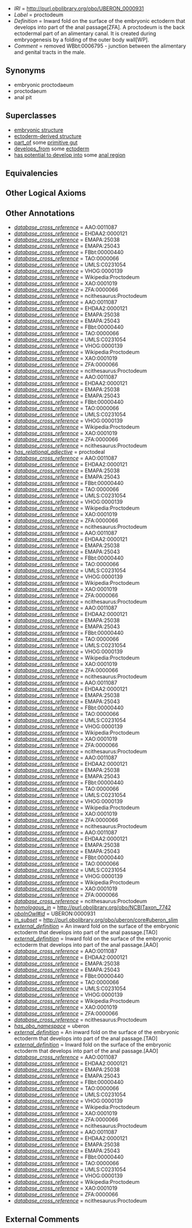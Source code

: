  * *IRI* = http://purl.obolibrary.org/obo/UBERON_0000931
 * *Label* = proctodeum
 * *Definition* = Inward fold on the surface of the embryonic ectoderm that develops into part of the anal passage[ZFA]. A proctodeum is the back ectodermal part of an alimentary canal. It is created during embryogenesis by a folding of the outer body wall[WP].
 * *Comment* = removed WBbt:0006795 - junction between the alimentary and genital tracts in the male.

## Synonyms

 * embryonic proctodaeum
 * proctodaeum
 * anal pit

## Superclasses

 * [embryonic structure](../../UBERON/50/UBERON_0002050.md)
 * [ectoderm-derived structure](../../UBERON/21/UBERON_0004121.md)
 * [part_of](../../BFO/50/BFO_0000050.md) some [primitive gut](../../UBERON/26/UBERON_0007026.md)
 * [develops_from](../../RO/02/RO_0002202.md) some [ectoderm](../../UBERON/24/UBERON_0000924.md)
 * [has potential to develop into](../../RO/87/RO_0002387.md) some [anal region](../../UBERON/53/UBERON_0001353.md)

## Equivalencies


## Other Logical Axioms


## Other Annotations

 * *[database_cross_reference](../../ef/oboInOwl#hasDbXref.md)* = AAO:0011087
 * *[database_cross_reference](../../ef/oboInOwl#hasDbXref.md)* = EHDAA2:0000121
 * *[database_cross_reference](../../ef/oboInOwl#hasDbXref.md)* = EMAPA:25038
 * *[database_cross_reference](../../ef/oboInOwl#hasDbXref.md)* = EMAPA:25043
 * *[database_cross_reference](../../ef/oboInOwl#hasDbXref.md)* = FBbt:00000440
 * *[database_cross_reference](../../ef/oboInOwl#hasDbXref.md)* = TAO:0000066
 * *[database_cross_reference](../../ef/oboInOwl#hasDbXref.md)* = UMLS:C0231054
 * *[database_cross_reference](../../ef/oboInOwl#hasDbXref.md)* = VHOG:0000139
 * *[database_cross_reference](../../ef/oboInOwl#hasDbXref.md)* = Wikipedia:Proctodeum
 * *[database_cross_reference](../../ef/oboInOwl#hasDbXref.md)* = XAO:0001019
 * *[database_cross_reference](../../ef/oboInOwl#hasDbXref.md)* = ZFA:0000066
 * *[database_cross_reference](../../ef/oboInOwl#hasDbXref.md)* = ncithesaurus:Proctodeum
 * *[database_cross_reference](../../ef/oboInOwl#hasDbXref.md)* = AAO:0011087
 * *[database_cross_reference](../../ef/oboInOwl#hasDbXref.md)* = EHDAA2:0000121
 * *[database_cross_reference](../../ef/oboInOwl#hasDbXref.md)* = EMAPA:25038
 * *[database_cross_reference](../../ef/oboInOwl#hasDbXref.md)* = EMAPA:25043
 * *[database_cross_reference](../../ef/oboInOwl#hasDbXref.md)* = FBbt:00000440
 * *[database_cross_reference](../../ef/oboInOwl#hasDbXref.md)* = TAO:0000066
 * *[database_cross_reference](../../ef/oboInOwl#hasDbXref.md)* = UMLS:C0231054
 * *[database_cross_reference](../../ef/oboInOwl#hasDbXref.md)* = VHOG:0000139
 * *[database_cross_reference](../../ef/oboInOwl#hasDbXref.md)* = Wikipedia:Proctodeum
 * *[database_cross_reference](../../ef/oboInOwl#hasDbXref.md)* = XAO:0001019
 * *[database_cross_reference](../../ef/oboInOwl#hasDbXref.md)* = ZFA:0000066
 * *[database_cross_reference](../../ef/oboInOwl#hasDbXref.md)* = ncithesaurus:Proctodeum
 * *[database_cross_reference](../../ef/oboInOwl#hasDbXref.md)* = AAO:0011087
 * *[database_cross_reference](../../ef/oboInOwl#hasDbXref.md)* = EHDAA2:0000121
 * *[database_cross_reference](../../ef/oboInOwl#hasDbXref.md)* = EMAPA:25038
 * *[database_cross_reference](../../ef/oboInOwl#hasDbXref.md)* = EMAPA:25043
 * *[database_cross_reference](../../ef/oboInOwl#hasDbXref.md)* = FBbt:00000440
 * *[database_cross_reference](../../ef/oboInOwl#hasDbXref.md)* = TAO:0000066
 * *[database_cross_reference](../../ef/oboInOwl#hasDbXref.md)* = UMLS:C0231054
 * *[database_cross_reference](../../ef/oboInOwl#hasDbXref.md)* = VHOG:0000139
 * *[database_cross_reference](../../ef/oboInOwl#hasDbXref.md)* = Wikipedia:Proctodeum
 * *[database_cross_reference](../../ef/oboInOwl#hasDbXref.md)* = XAO:0001019
 * *[database_cross_reference](../../ef/oboInOwl#hasDbXref.md)* = ZFA:0000066
 * *[database_cross_reference](../../ef/oboInOwl#hasDbXref.md)* = ncithesaurus:Proctodeum
 * *[has_relational_adjective](../../UBPROP/07/UBPROP_0000007.md)* = proctodeal
 * *[database_cross_reference](../../ef/oboInOwl#hasDbXref.md)* = AAO:0011087
 * *[database_cross_reference](../../ef/oboInOwl#hasDbXref.md)* = EHDAA2:0000121
 * *[database_cross_reference](../../ef/oboInOwl#hasDbXref.md)* = EMAPA:25038
 * *[database_cross_reference](../../ef/oboInOwl#hasDbXref.md)* = EMAPA:25043
 * *[database_cross_reference](../../ef/oboInOwl#hasDbXref.md)* = FBbt:00000440
 * *[database_cross_reference](../../ef/oboInOwl#hasDbXref.md)* = TAO:0000066
 * *[database_cross_reference](../../ef/oboInOwl#hasDbXref.md)* = UMLS:C0231054
 * *[database_cross_reference](../../ef/oboInOwl#hasDbXref.md)* = VHOG:0000139
 * *[database_cross_reference](../../ef/oboInOwl#hasDbXref.md)* = Wikipedia:Proctodeum
 * *[database_cross_reference](../../ef/oboInOwl#hasDbXref.md)* = XAO:0001019
 * *[database_cross_reference](../../ef/oboInOwl#hasDbXref.md)* = ZFA:0000066
 * *[database_cross_reference](../../ef/oboInOwl#hasDbXref.md)* = ncithesaurus:Proctodeum
 * *[database_cross_reference](../../ef/oboInOwl#hasDbXref.md)* = AAO:0011087
 * *[database_cross_reference](../../ef/oboInOwl#hasDbXref.md)* = EHDAA2:0000121
 * *[database_cross_reference](../../ef/oboInOwl#hasDbXref.md)* = EMAPA:25038
 * *[database_cross_reference](../../ef/oboInOwl#hasDbXref.md)* = EMAPA:25043
 * *[database_cross_reference](../../ef/oboInOwl#hasDbXref.md)* = FBbt:00000440
 * *[database_cross_reference](../../ef/oboInOwl#hasDbXref.md)* = TAO:0000066
 * *[database_cross_reference](../../ef/oboInOwl#hasDbXref.md)* = UMLS:C0231054
 * *[database_cross_reference](../../ef/oboInOwl#hasDbXref.md)* = VHOG:0000139
 * *[database_cross_reference](../../ef/oboInOwl#hasDbXref.md)* = Wikipedia:Proctodeum
 * *[database_cross_reference](../../ef/oboInOwl#hasDbXref.md)* = XAO:0001019
 * *[database_cross_reference](../../ef/oboInOwl#hasDbXref.md)* = ZFA:0000066
 * *[database_cross_reference](../../ef/oboInOwl#hasDbXref.md)* = ncithesaurus:Proctodeum
 * *[database_cross_reference](../../ef/oboInOwl#hasDbXref.md)* = AAO:0011087
 * *[database_cross_reference](../../ef/oboInOwl#hasDbXref.md)* = EHDAA2:0000121
 * *[database_cross_reference](../../ef/oboInOwl#hasDbXref.md)* = EMAPA:25038
 * *[database_cross_reference](../../ef/oboInOwl#hasDbXref.md)* = EMAPA:25043
 * *[database_cross_reference](../../ef/oboInOwl#hasDbXref.md)* = FBbt:00000440
 * *[database_cross_reference](../../ef/oboInOwl#hasDbXref.md)* = TAO:0000066
 * *[database_cross_reference](../../ef/oboInOwl#hasDbXref.md)* = UMLS:C0231054
 * *[database_cross_reference](../../ef/oboInOwl#hasDbXref.md)* = VHOG:0000139
 * *[database_cross_reference](../../ef/oboInOwl#hasDbXref.md)* = Wikipedia:Proctodeum
 * *[database_cross_reference](../../ef/oboInOwl#hasDbXref.md)* = XAO:0001019
 * *[database_cross_reference](../../ef/oboInOwl#hasDbXref.md)* = ZFA:0000066
 * *[database_cross_reference](../../ef/oboInOwl#hasDbXref.md)* = ncithesaurus:Proctodeum
 * *[database_cross_reference](../../ef/oboInOwl#hasDbXref.md)* = AAO:0011087
 * *[database_cross_reference](../../ef/oboInOwl#hasDbXref.md)* = EHDAA2:0000121
 * *[database_cross_reference](../../ef/oboInOwl#hasDbXref.md)* = EMAPA:25038
 * *[database_cross_reference](../../ef/oboInOwl#hasDbXref.md)* = EMAPA:25043
 * *[database_cross_reference](../../ef/oboInOwl#hasDbXref.md)* = FBbt:00000440
 * *[database_cross_reference](../../ef/oboInOwl#hasDbXref.md)* = TAO:0000066
 * *[database_cross_reference](../../ef/oboInOwl#hasDbXref.md)* = UMLS:C0231054
 * *[database_cross_reference](../../ef/oboInOwl#hasDbXref.md)* = VHOG:0000139
 * *[database_cross_reference](../../ef/oboInOwl#hasDbXref.md)* = Wikipedia:Proctodeum
 * *[database_cross_reference](../../ef/oboInOwl#hasDbXref.md)* = XAO:0001019
 * *[database_cross_reference](../../ef/oboInOwl#hasDbXref.md)* = ZFA:0000066
 * *[database_cross_reference](../../ef/oboInOwl#hasDbXref.md)* = ncithesaurus:Proctodeum
 * *[database_cross_reference](../../ef/oboInOwl#hasDbXref.md)* = AAO:0011087
 * *[database_cross_reference](../../ef/oboInOwl#hasDbXref.md)* = EHDAA2:0000121
 * *[database_cross_reference](../../ef/oboInOwl#hasDbXref.md)* = EMAPA:25038
 * *[database_cross_reference](../../ef/oboInOwl#hasDbXref.md)* = EMAPA:25043
 * *[database_cross_reference](../../ef/oboInOwl#hasDbXref.md)* = FBbt:00000440
 * *[database_cross_reference](../../ef/oboInOwl#hasDbXref.md)* = TAO:0000066
 * *[database_cross_reference](../../ef/oboInOwl#hasDbXref.md)* = UMLS:C0231054
 * *[database_cross_reference](../../ef/oboInOwl#hasDbXref.md)* = VHOG:0000139
 * *[database_cross_reference](../../ef/oboInOwl#hasDbXref.md)* = Wikipedia:Proctodeum
 * *[database_cross_reference](../../ef/oboInOwl#hasDbXref.md)* = XAO:0001019
 * *[database_cross_reference](../../ef/oboInOwl#hasDbXref.md)* = ZFA:0000066
 * *[database_cross_reference](../../ef/oboInOwl#hasDbXref.md)* = ncithesaurus:Proctodeum
 * *[database_cross_reference](../../ef/oboInOwl#hasDbXref.md)* = AAO:0011087
 * *[database_cross_reference](../../ef/oboInOwl#hasDbXref.md)* = EHDAA2:0000121
 * *[database_cross_reference](../../ef/oboInOwl#hasDbXref.md)* = EMAPA:25038
 * *[database_cross_reference](../../ef/oboInOwl#hasDbXref.md)* = EMAPA:25043
 * *[database_cross_reference](../../ef/oboInOwl#hasDbXref.md)* = FBbt:00000440
 * *[database_cross_reference](../../ef/oboInOwl#hasDbXref.md)* = TAO:0000066
 * *[database_cross_reference](../../ef/oboInOwl#hasDbXref.md)* = UMLS:C0231054
 * *[database_cross_reference](../../ef/oboInOwl#hasDbXref.md)* = VHOG:0000139
 * *[database_cross_reference](../../ef/oboInOwl#hasDbXref.md)* = Wikipedia:Proctodeum
 * *[database_cross_reference](../../ef/oboInOwl#hasDbXref.md)* = XAO:0001019
 * *[database_cross_reference](../../ef/oboInOwl#hasDbXref.md)* = ZFA:0000066
 * *[database_cross_reference](../../ef/oboInOwl#hasDbXref.md)* = ncithesaurus:Proctodeum
 * *[homologous_in](../../core#homologous/in/core#homologous_in.md)* = http://purl.obolibrary.org/obo/NCBITaxon_7742
 * *[oboInOwl#id](../../id/oboInOwl#id.md)* = UBERON:0000931
 * *[in_subset](../../et/oboInOwl#inSubset.md)* = http://purl.obolibrary.org/obo/uberon/core#uberon_slim
 * *[external_definition](../../UBPROP/01/UBPROP_0000001.md)* = An inward fold on the surface of the embryonic ectoderm that develops into part of the anal passage.[TAO]
 * *[external_definition](../../UBPROP/01/UBPROP_0000001.md)* = Inward fold on the surface of the embryonic ectoderm that develops into part of the anal passage.[AAO]
 * *[database_cross_reference](../../ef/oboInOwl#hasDbXref.md)* = AAO:0011087
 * *[database_cross_reference](../../ef/oboInOwl#hasDbXref.md)* = EHDAA2:0000121
 * *[database_cross_reference](../../ef/oboInOwl#hasDbXref.md)* = EMAPA:25038
 * *[database_cross_reference](../../ef/oboInOwl#hasDbXref.md)* = EMAPA:25043
 * *[database_cross_reference](../../ef/oboInOwl#hasDbXref.md)* = FBbt:00000440
 * *[database_cross_reference](../../ef/oboInOwl#hasDbXref.md)* = TAO:0000066
 * *[database_cross_reference](../../ef/oboInOwl#hasDbXref.md)* = UMLS:C0231054
 * *[database_cross_reference](../../ef/oboInOwl#hasDbXref.md)* = VHOG:0000139
 * *[database_cross_reference](../../ef/oboInOwl#hasDbXref.md)* = Wikipedia:Proctodeum
 * *[database_cross_reference](../../ef/oboInOwl#hasDbXref.md)* = XAO:0001019
 * *[database_cross_reference](../../ef/oboInOwl#hasDbXref.md)* = ZFA:0000066
 * *[database_cross_reference](../../ef/oboInOwl#hasDbXref.md)* = ncithesaurus:Proctodeum
 * *[has_obo_namespace](../../ce/oboInOwl#hasOBONamespace.md)* = uberon
 * *[external_definition](../../UBPROP/01/UBPROP_0000001.md)* = An inward fold on the surface of the embryonic ectoderm that develops into part of the anal passage.[TAO]
 * *[external_definition](../../UBPROP/01/UBPROP_0000001.md)* = Inward fold on the surface of the embryonic ectoderm that develops into part of the anal passage.[AAO]
 * *[database_cross_reference](../../ef/oboInOwl#hasDbXref.md)* = AAO:0011087
 * *[database_cross_reference](../../ef/oboInOwl#hasDbXref.md)* = EHDAA2:0000121
 * *[database_cross_reference](../../ef/oboInOwl#hasDbXref.md)* = EMAPA:25038
 * *[database_cross_reference](../../ef/oboInOwl#hasDbXref.md)* = EMAPA:25043
 * *[database_cross_reference](../../ef/oboInOwl#hasDbXref.md)* = FBbt:00000440
 * *[database_cross_reference](../../ef/oboInOwl#hasDbXref.md)* = TAO:0000066
 * *[database_cross_reference](../../ef/oboInOwl#hasDbXref.md)* = UMLS:C0231054
 * *[database_cross_reference](../../ef/oboInOwl#hasDbXref.md)* = VHOG:0000139
 * *[database_cross_reference](../../ef/oboInOwl#hasDbXref.md)* = Wikipedia:Proctodeum
 * *[database_cross_reference](../../ef/oboInOwl#hasDbXref.md)* = XAO:0001019
 * *[database_cross_reference](../../ef/oboInOwl#hasDbXref.md)* = ZFA:0000066
 * *[database_cross_reference](../../ef/oboInOwl#hasDbXref.md)* = ncithesaurus:Proctodeum
 * *[database_cross_reference](../../ef/oboInOwl#hasDbXref.md)* = AAO:0011087
 * *[database_cross_reference](../../ef/oboInOwl#hasDbXref.md)* = EHDAA2:0000121
 * *[database_cross_reference](../../ef/oboInOwl#hasDbXref.md)* = EMAPA:25038
 * *[database_cross_reference](../../ef/oboInOwl#hasDbXref.md)* = EMAPA:25043
 * *[database_cross_reference](../../ef/oboInOwl#hasDbXref.md)* = FBbt:00000440
 * *[database_cross_reference](../../ef/oboInOwl#hasDbXref.md)* = TAO:0000066
 * *[database_cross_reference](../../ef/oboInOwl#hasDbXref.md)* = UMLS:C0231054
 * *[database_cross_reference](../../ef/oboInOwl#hasDbXref.md)* = VHOG:0000139
 * *[database_cross_reference](../../ef/oboInOwl#hasDbXref.md)* = Wikipedia:Proctodeum
 * *[database_cross_reference](../../ef/oboInOwl#hasDbXref.md)* = XAO:0001019
 * *[database_cross_reference](../../ef/oboInOwl#hasDbXref.md)* = ZFA:0000066
 * *[database_cross_reference](../../ef/oboInOwl#hasDbXref.md)* = ncithesaurus:Proctodeum

## External Comments

